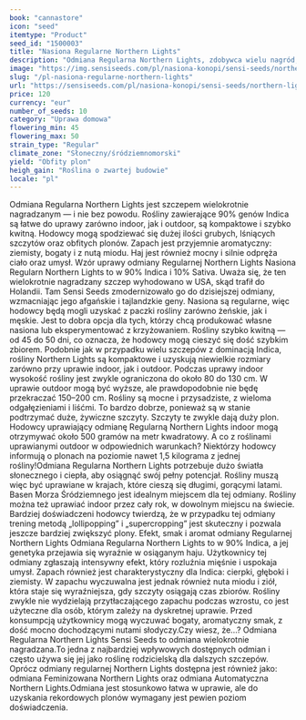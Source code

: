 ```yaml
---
book: "cannastore"
icon: "seed"
itemtype: "Product"
seed_id: "1500003"
title: "Nasiona Regularne Northern Lights"
description: "Odmiana Regularna Northern Lights, zdobywca wielu nagród, to w 90% Indica i 10% Sativa. Daje plony do 1,5 kg z rośliny i ma słodko-miodowy, ziemisty aromat."
image: "https://img.sensiseeds.com/pl/nasiona-konopi/sensi-seeds/northern-lights-image.png"
slug: "/pl-nasiona-regularne-northern-lights"
url: "https://sensiseeds.com/pl/nasiona-konopi/sensi-seeds/northern-lights?a_aid=cannastore"
price: 120
currency: "eur"
number_of_seeds: 10
category: "Uprawa domowa"
flowering_min: 45
flowering_max: 50
strain_type: "Regular"
climate_zone: "Słoneczny/śródziemnomorski"
yield: "Obfity plon"
heigh_gain: "Roślina o zwartej budowie"
locale: "pl"
---
```

Odmiana Regularna Northern Lights jest szczepem wielokrotnie nagradzanym — i nie bez powodu. Rośliny zawierające 90% genów Indica są łatwe do uprawy zarówno indoor, jak i outdoor, są kompaktowe i szybko kwitną. Hodowcy mogą spodziewać się dużej ilości grubych, lśniących szczytów oraz obfitych plonów. Zapach jest przyjemnie aromatyczny: ziemisty, bogaty i z nutą miodu. Haj jest również mocny i silnie odpręża ciało oraz umysł. Wzór uprawy odmiany Regularnej Northern Lights Nasiona Regularn Northern Lights to w 90% Indica i 10% Sativa. Uważa się, że ten wielokrotnie nagradzany szczep wyhodowano w USA, skąd trafił do Holandii. Tam Sensi Seeds zmodernizowało go do dzisiejszej odmiany, wzmacniając jego afgańskie i tajlandzkie geny. Nasiona są regularne, więc hodowcy będą mogli uzyskać z paczki rośliny zarówno żeńskie, jak i męskie. Jest to dobra opcja dla tych, którzy chcą produkować własne nasiona lub eksperymentować z krzyżowaniem. Rośliny szybko kwitną — od 45 do 50 dni, co oznacza, że hodowcy mogą cieszyć się dość szybkim zbiorem. Podobnie jak w przypadku wielu szczepów z dominacją Indica, rośliny Northern Lights są kompaktowe i uzyskują niewielkie rozmiary zarówno przy uprawie indoor, jak i outdoor. Podczas uprawy indoor wysokość rośliny jest zwykle ograniczona do około 80 do 130 cm. W uprawie outdoor mogą być wyższe, ale prawdopodobnie nie będę przekraczać 150–200 cm. Rośliny są mocne i przysadziste, z wieloma odgałęzieniami i liśćmi. To bardzo dobrze, ponieważ są w stanie podtrzymać duże, żywiczne szczyty. Szczyty te zwykle dają duży plon. Hodowcy uprawiający odmianę Regularną Northern Lights indoor mogą otrzymywać około 500 gramów na metr kwadratowy. A co z roślinami uprawianymi outdoor w odpowiednich warunkach? Niektórzy hodowcy informują o plonach na poziomie nawet 1,5 kilograma z jednej rośliny!Odmiana Regularna Northern Lights potrzebuje dużo światła słonecznego i ciepła, aby osiągnąć swój pełny potencjał. Rośliny muszą więc być uprawiane w krajach, które cieszą się długimi, gorącymi latami. Basen Morza Śródziemnego jest idealnym miejscem dla tej odmiany. Rośliny można też uprawiać indoor przez cały rok, w dowolnym miejscu na świecie. Bardziej doświadczeni hodowcy twierdzą, że w przypadku tej odmiany trening metodą „lollipopping” i „supercropping” jest skuteczny i pozwala jeszcze bardziej zwiększyć plony. Efekt, smak i aromat odmiany Regularnej Northern Lights Odmiana Regularna Northern Lights to w 90% Indica, a jej genetyka przejawia się wyraźnie w osiąganym haju. Użytkownicy tej odmiany zgłaszają intensywny efekt, który rozluźnia mięśnie i uspokaja umysł. Zapach również jest charakterystyczny dla Indica: cierpki, głęboki i ziemisty. W zapachu wyczuwalna jest jednak również nuta miodu i ziół, która staje się wyraźniejsza, gdy szczyty osiągają czas zbiorów. Rośliny zwykle nie wydzielają przytłaczającego zapachu podczas wzrostu, co jest użyteczne dla osób, którym zależy na dyskretnej uprawie. Przed konsumpcją użytkownicy mogą wyczuwać bogaty, aromatyczny smak, z dość mocno dochodzącymi nutami słodyczy.Czy wiesz, że…? Odmiana Regularna Northern Lights Sensi Seeds to odmiana wielokrotnie nagradzana.To jedna z najbardziej wpływowych dostępnych odmian i często używa się jej jako roślinę rodzicielską dla dalszych szczepów. Oprócz odmiany regularnej Northern Lights dostępna jest również jako: odmiana Feminizowana Northern Lights oraz odmiana Automatyczna Northern Lights.Odmiana jest stosunkowo łatwa w uprawie, ale do uzyskania rekordowych plonów wymagany jest pewien poziom doświadczenia.
